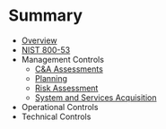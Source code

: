 # Summary

* [Overview](overview.md)
* [NIST 800-53](federal/nist_800-53.md)
 * Management Controls
   * [C&A Assessments](federal/800-53/ca-assessments.md)
   * [Planning](federal/800-53/planning.md)
   * [Risk Assessment](federal/800-53/risk-assessment.md)
   * [System and Services Acquisition](federal/800-53/acquisition.md)
 * Operational Controls
 * Technical Controls